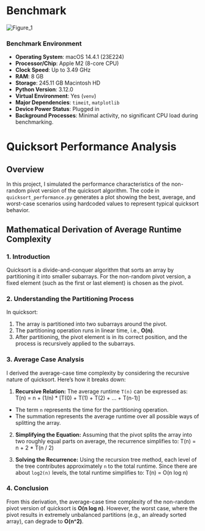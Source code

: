 # Benchmark 

![Figure_1](https://github.com/user-attachments/assets/55833ecc-ed0d-4a8a-a4ad-14932a9e0d82)

### Benchmark Environment
- **Operating System**: macOS 14.4.1 (23E224)
- **Processor/Chip**: Apple M2 (8-core CPU)
- **Clock Speed**: Up to 3.49 GHz
- **RAM**: 8 GB
- **Storage**: 245.11 GB Macintosh HD
- **Python Version**: 3.12.0
- **Virtual Environment**: Yes (`venv`)
- **Major Dependencies**: `timeit`, `matplotlib`
- **Device Power Status**: Plugged in
- **Background Processes**: Minimal activity, no significant CPU load during benchmarking.

# Quicksort Performance Analysis

## Overview
In this project, I simulated the performance characteristics of the non-random pivot version of the quicksort algorithm. The code in `quicksort_performance.py` generates a plot showing the best, average, and worst-case scenarios using hardcoded values to represent typical quicksort behavior.

## Mathematical Derivation of Average Runtime Complexity
### 1. Introduction
Quicksort is a divide-and-conquer algorithm that sorts an array by partitioning it into smaller subarrays. For the non-random pivot version, a fixed element (such as the first or last element) is chosen as the pivot.

### 2. Understanding the Partitioning Process
In quicksort:
1. The array is partitioned into two subarrays around the pivot.
2. The partitioning operation runs in linear time, i.e., **O(n)**.
3. After partitioning, the pivot element is in its correct position, and the process is recursively applied to the subarrays.

### 3. Average Case Analysis
I derived the average-case time complexity by considering the recursive nature of quicksort. Here’s how it breaks down:

1. **Recursive Relation:** 
   The average runtime `T(n)` can be expressed as:
T(n) = n + (1/n) * [T(0) + T(1) + T(2) + ... + T(n-1)]

- The term `n` represents the time for the partitioning operation.
- The summation represents the average runtime over all possible ways of splitting the array.

2. **Simplifying the Equation:**
Assuming that the pivot splits the array into two roughly equal parts on average, the recurrence simplifies to:
T(n) = n + 2 * T(n / 2)


3. **Solving the Recurrence:**
Using the recursion tree method, each level of the tree contributes approximately `n` to the total runtime. Since there are about `log2(n)` levels, the total runtime simplifies to:
T(n) = O(n log n)

### 4. Conclusion
From this derivation, the average-case time complexity of the non-random pivot version of quicksort is **O(n log n)**. However, the worst case, where the pivot results in extremely unbalanced partitions (e.g., an already sorted array), can degrade to **O(n^2)**.
